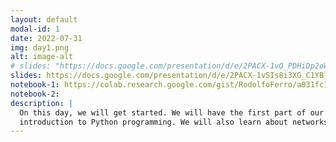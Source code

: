 ```yaml
---
layout: default
modal-id: 1
date: 2022-07-31
img: day1.png
alt: image-alt
# slides: "https://docs.google.com/presentation/d/e/2PACX-1vQ_PDHiDp2oW9Y7IoSvQanFndbYPm_uUyYXgsdebloqvYPBhxQKSNj7xYGEYmaPrVXnGcouKqjJYEtk/pub?start=false&loop=false&delayms=3000"
slides: https://docs.google.com/presentation/d/e/2PACX-1vSIs8i3XG_C1YBlV9d78Q4_i2vsjBqsl9w6SZpknA_tBJexpWb6GKOXGOx47TwV9n8HOjZVogrBZmj2/pub?start=false&loop=false&delayms=3000
notebook-1: https://colab.research.google.com/gist/RodolfoFerro/a031fc10cd6539f90341cc63cff119e8/intro-a-python.ipynb
notebook-2:
description: |
  On this day, we will get started. We will have the first part of our 
  introduction to Python programming. We will also learn about networks.
---
```

